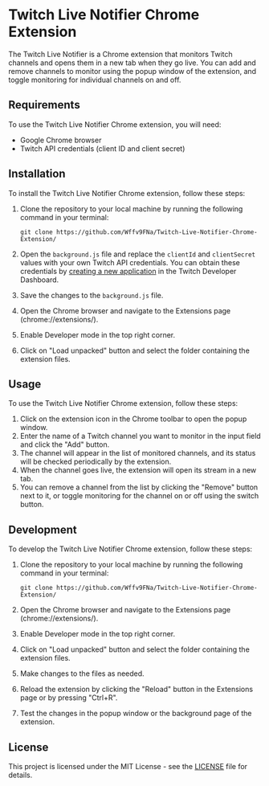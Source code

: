 # Twitch Live Notifier Chrome Extension

The Twitch Live Notifier is a Chrome extension that monitors Twitch channels and opens them in a new tab when they go live. You can add and remove channels to monitor using the popup window of the extension, and toggle monitoring for individual channels on and off.

## Requirements

To use the Twitch Live Notifier Chrome extension, you will need:

- Google Chrome browser
- Twitch API credentials (client ID and client secret)

## Installation

To install the Twitch Live Notifier Chrome extension, follow these steps:

1. Clone the repository to your local machine by running the following command in your terminal:

   ```
   git clone https://github.com/Wffv9FNa/Twitch-Live-Notifier-Chrome-Extension/
   ```

2. Open the `background.js` file and replace the `clientId` and `clientSecret` values with your own Twitch API credentials. You can obtain these credentials by [creating a new application](https://dev.twitch.tv/console/apps/create) in the Twitch Developer Dashboard.
3. Save the changes to the `background.js` file.
4. Open the Chrome browser and navigate to the Extensions page (chrome://extensions/).
5. Enable Developer mode in the top right corner.
6. Click on "Load unpacked" button and select the folder containing the extension files.

## Usage

To use the Twitch Live Notifier Chrome extension, follow these steps:

1. Click on the extension icon in the Chrome toolbar to open the popup window.
2. Enter the name of a Twitch channel you want to monitor in the input field and click the "Add" button.
3. The channel will appear in the list of monitored channels, and its status will be checked periodically by the extension.
4. When the channel goes live, the extension will open its stream in a new tab.
5. You can remove a channel from the list by clicking the "Remove" button next to it, or toggle monitoring for the channel on or off using the switch button.

## Development

To develop the Twitch Live Notifier Chrome extension, follow these steps:

1. Clone the repository to your local machine by running the following command in your terminal:

   ```
   git clone https://github.com/Wffv9FNa/Twitch-Live-Notifier-Chrome-Extension/
   ```

2. Open the Chrome browser and navigate to the Extensions page (chrome://extensions/).
3. Enable Developer mode in the top right corner.
4. Click on "Load unpacked" button and select the folder containing the extension files.
5. Make changes to the files as needed.
6. Reload the extension by clicking the "Reload" button in the Extensions page or by pressing "Ctrl+R".
7. Test the changes in the popup window or the background page of the extension.

## License

This project is licensed under the MIT License - see the [LICENSE](LICENSE) file for details.
